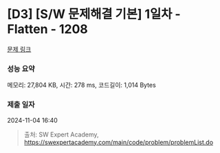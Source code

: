 # [D3] [S/W 문제해결 기본] 1일차 - Flatten - 1208 

[문제 링크](https://swexpertacademy.com/main/code/problem/problemDetail.do?contestProbId=AV139KOaABgCFAYh) 

### 성능 요약

메모리: 27,804 KB, 시간: 278 ms, 코드길이: 1,014 Bytes

### 제출 일자

2024-11-04 16:40



> 출처: SW Expert Academy, https://swexpertacademy.com/main/code/problem/problemList.do